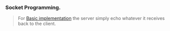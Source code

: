 ### Socket Programming.

> For [Basic implementation](https://github.com/blac-siren/Build_X/tree/master/sockets/basic) the server simply echo whatever it receives back to the client.